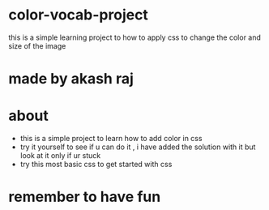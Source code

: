 # color-vocab-project
this is a simple learning project to how to apply css to change the color and size of the image 

# made by akash raj

# about 
* this is a simple project to learn how to add color in css
* try it yourself to see if u can do it , i have added the solution with it but look at it only if ur stuck
* try this most basic css to get started with css

# remember to have fun 
